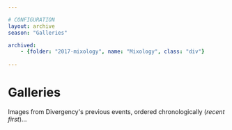 ```yaml
---

# CONFIGURATION
layout: archive
season: "Galleries"

archived:
    - {folder: "2017-mixology", name: "Mixology", class: "div"}
    
---
```


# Galleries     
Images from Divergency's previous events, ordered chronologically (*recent first*)…
